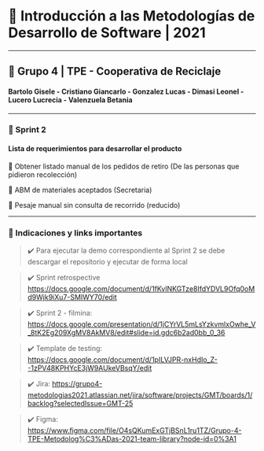 # :pencil: Introducción a las Metodologías de Desarrollo de Software | 2021
___________
## :bust_in_silhouette: Grupo 4 | TPE - Cooperativa de Reciclaje

#### Bartolo Gisele - Cristiano Giancarlo - Gonzalez Lucas  - Dimasi Leonel -  Lucero Lucrecia - Valenzuela Betania
___________
###  :dart: Sprint 2 

#### Lista de requerimientos para desarrollar el producto

:small_blue_diamond: Obtener listado manual de los pedidos de retiro (De las personas que pidieron recolección)

:small_blue_diamond:  ABM de materiales aceptados (Secretaria)

:small_blue_diamond:  Pesaje manual sin consulta de recorrido (reducido)
_____________________________
### :link: Indicaciones y links importantes

>  :heavy_check_mark: Para ejecutar la demo correspondiente al Sprint 2 se debe descargar el repositorio y ejecutar de forma local

> :heavy_check_mark: Sprint retrospective https://docs.google.com/document/d/1fKvlNKGTze8IfdYDVL9Ofq0oMd9Wjk9iXu7-SMIWY70/edit 

> :heavy_check_mark: Sprint 2 - filmina: https://docs.google.com/presentation/d/1jCYrVL5mLsYzkvmlxOwhe_V_8tK2Eg209XgMV8AkMV8/edit#slide=id.gdc6b2ad0bb_0_36

> :heavy_check_mark: Template de testing:  https://docs.google.com/document/d/1pILVJPR-nxHdIo_Z--1zPV48KPHYcE3jW9AUkeVBsqY/edit 

> :heavy_check_mark: Jira:  https://grupo4-metodologias2021.atlassian.net/jira/software/projects/GMT/boards/1/backlog?selectedIssue=GMT-25

> :heavy_check_mark: Figma: https://www.figma.com/file/O4sQKumExGTjBSnL1ru1TZ/Grupo-4-TPE-Metodolog%C3%ADas-2021-team-library?node-id=0%3A1





